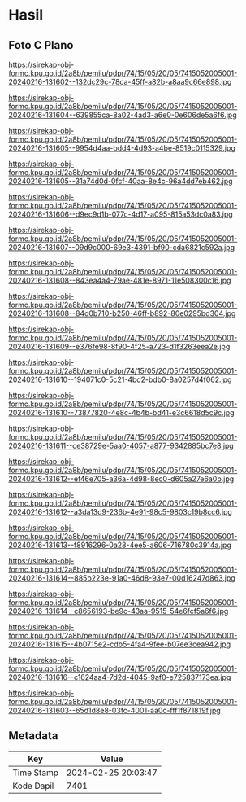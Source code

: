 # Hasil

## Foto C Plano

https://sirekap-obj-formc.kpu.go.id/2a8b/pemilu/pdpr/74/15/05/20/05/7415052005001-20240216-131602--132dc29c-78ca-45ff-a82b-a8aa9c66e898.jpg

https://sirekap-obj-formc.kpu.go.id/2a8b/pemilu/pdpr/74/15/05/20/05/7415052005001-20240216-131604--639855ca-8a02-4ad3-a6e0-0e606de5a6f6.jpg

https://sirekap-obj-formc.kpu.go.id/2a8b/pemilu/pdpr/74/15/05/20/05/7415052005001-20240216-131605--9954d4aa-bdd4-4d93-a4be-8519c0115329.jpg

https://sirekap-obj-formc.kpu.go.id/2a8b/pemilu/pdpr/74/15/05/20/05/7415052005001-20240216-131605--31a74d0d-0fcf-40aa-8e4c-96a4dd7eb462.jpg

https://sirekap-obj-formc.kpu.go.id/2a8b/pemilu/pdpr/74/15/05/20/05/7415052005001-20240216-131606--d9ec9d1b-077c-4d17-a095-815a53dc0a83.jpg

https://sirekap-obj-formc.kpu.go.id/2a8b/pemilu/pdpr/74/15/05/20/05/7415052005001-20240216-131607--09d9c000-69e3-4391-bf90-cda6821c592a.jpg

https://sirekap-obj-formc.kpu.go.id/2a8b/pemilu/pdpr/74/15/05/20/05/7415052005001-20240216-131608--843ea4a4-79ae-481e-8971-11e508300c16.jpg

https://sirekap-obj-formc.kpu.go.id/2a8b/pemilu/pdpr/74/15/05/20/05/7415052005001-20240216-131608--84d0b710-b250-46ff-b892-80e0295bd304.jpg

https://sirekap-obj-formc.kpu.go.id/2a8b/pemilu/pdpr/74/15/05/20/05/7415052005001-20240216-131609--e376fe98-8f90-4f25-a723-d1f3263eea2e.jpg

https://sirekap-obj-formc.kpu.go.id/2a8b/pemilu/pdpr/74/15/05/20/05/7415052005001-20240216-131610--194071c0-5c21-4bd2-bdb0-8a0257d4f062.jpg

https://sirekap-obj-formc.kpu.go.id/2a8b/pemilu/pdpr/74/15/05/20/05/7415052005001-20240216-131610--73877820-4e8c-4b4b-bd41-e3c6618d5c9c.jpg

https://sirekap-obj-formc.kpu.go.id/2a8b/pemilu/pdpr/74/15/05/20/05/7415052005001-20240216-131611--ce38729e-5aa0-4057-a877-9342885bc7e8.jpg

https://sirekap-obj-formc.kpu.go.id/2a8b/pemilu/pdpr/74/15/05/20/05/7415052005001-20240216-131612--ef46e705-a36a-4d98-8ec0-d605a27e6a0b.jpg

https://sirekap-obj-formc.kpu.go.id/2a8b/pemilu/pdpr/74/15/05/20/05/7415052005001-20240216-131612--a3da13d9-236b-4e91-98c5-9803c19b8cc6.jpg

https://sirekap-obj-formc.kpu.go.id/2a8b/pemilu/pdpr/74/15/05/20/05/7415052005001-20240216-131613--f8916296-0a28-4ee5-a606-716780c3914a.jpg

https://sirekap-obj-formc.kpu.go.id/2a8b/pemilu/pdpr/74/15/05/20/05/7415052005001-20240216-131614--885b223e-91a0-46d8-93e7-00d16247d863.jpg

https://sirekap-obj-formc.kpu.go.id/2a8b/pemilu/pdpr/74/15/05/20/05/7415052005001-20240216-131614--c8656193-be9c-43aa-9515-54e6fcf5a6f6.jpg

https://sirekap-obj-formc.kpu.go.id/2a8b/pemilu/pdpr/74/15/05/20/05/7415052005001-20240216-131615--4b0715e2-cdb5-4fa4-9fee-b07ee3cea942.jpg

https://sirekap-obj-formc.kpu.go.id/2a8b/pemilu/pdpr/74/15/05/20/05/7415052005001-20240216-131616--c1624aa4-7d2d-4045-9af0-e725837173ea.jpg

https://sirekap-obj-formc.kpu.go.id/2a8b/pemilu/pdpr/74/15/05/20/05/7415052005001-20240216-131603--65d1d8e8-03fc-4001-aa0c-fff1f871819f.jpg


## Metadata

| Key        | Value               |
| ---------- | ------------------- |
| Time Stamp | 2024-02-25 20:03:47 |
| Kode Dapil | 7401                |



